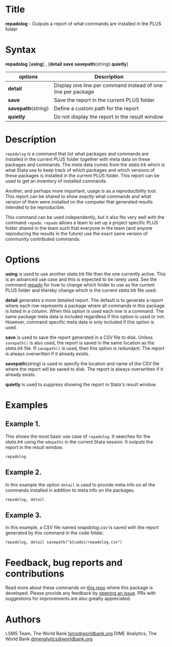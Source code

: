# Title

__repadolog__ - Outputs a report of what commands are installed in the PLUS folder

# Syntax

__repadolog__ [__using__] , [__**d**etail__ __**s**ave__ __**savep**ath__(_string_) __**qui**etly__]

| _options_ | Description |
|-----------|-------------|
| __**d**etail__ | Display one line per command instead of one line per package |
| __**s**ave__ | Save the report in the current PLUS folder |
| __**savep**ath__(_string_) | Define a custom path for the report |
| __**qui**etly__ | Do not display the report in the result window |

# Description

`repadolog` is a command that list what packages and commands are installed in the current PLUS folder together with meta data on these packages and commands. The meta data comes from the _stata.trk_ which is what Stata use to keep track of which packages and which versions of these packages is installed in the current PLUS folder. This report can be used to get an inventory of installed commands.

Another, and perhaps more important, usage is as a reproducibility tool. This report can be shared to show exactly what commands and what version of them were installed on the computer that generated results intended to be reproducible.

This command can be used independently, but it also fits very well with the command `repado`. `repado` allows a team to set up a project specific PLUS folder shared in the team such that everyone in the team (and anyone reproducing the results in the future) use the exact same version of community contributed commands.

# Options

__using__ is used to use another _stata.trk_ file than the one currently active. This is an advanced use case and this is expected to be rarely used. See the command [repado](https://worldbank.github.io/repkit/reference/repado.html) for how to change which folder to use as the current PLUS folder and thereby change which is the current _stata.trk_ file used.

__**d**etail__ generates a more detailed report. The default is to generate a report where each row represents a package where all commands in this package is listed in a column. When this option is used each row is a command. The same package meta data is included regardless if this option is used or not. However, command specific meta data is only included if this option is used.

__**s**ave__ is used to save the report generated in a CSV file to disk. Unless `savepath()` is also used, the report is saved in the same location as the _stata.trk_ file. If `savepath()` is used, then this option is redundant. The report is always overwritten if it already exists.

__**savep**ath__(_string_) is used to specify the location and name of the CSV file where the report will be saved to disk. The report is always overwritten if it already exists.

__**qui**etly__ is used to suppress showing the report in Stata's result window.

# Examples

## Example 1.

This shows the most basic use case of `repadolog`. It searches for the _stata.trk_ using the `adopaths` in the current Stata session. It outputs the report in the result window.

```
repadolog
```

## Example 2.

In this example the option `detail` is used to provide meta info on all the commands installed in addition to meta info on the packages.

```
repadolog, detail
```

## Example 3.

In this example, a CSV file named _reapdolog.csv_ is saved with the report generated by this command in the code folder.

```
repadolog, detail savepath("${code}/repadolog.csv")
```

# Feedback, bug reports and contributions

Read more about these commands on [this repo](https://github.com/worldbank/repkit) where this package is developed. Please provide any feedback by [opening an issue](https://github.com/worldbank/repkit/issues). PRs with suggestions for improvements are also greatly appreciated.

# Authors

LSMS Team, The World Bank lsms@worldbank.org
DIME Analytics, The World Bank dimenalytics@worldbank.org
